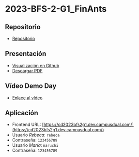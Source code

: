 # 2023-BFS-2-G1_FinAnts
## Repositorio
* [Repositorio](https://github.com/CampusDual/CD2023-BFS-2-G1_FinAnts)
## Presentación
* [Visualización en Github](https://github.com/CampusDual/CD2023-BFS-2-G1_FinAnts/blob/main/demo_day/Pixelpioneers.pdf)
* [Descargar PDF](https://raw.github.com/CampusDual/CD2023-BFS-2-G1_FinAnts/main/demo_day/Pixelpioneers.pdf)
## Vídeo Demo Day
* [Enlace al vídeo](https://campusdual-my.sharepoint.com/:v:/p/info/EeqVFoH_rb5EqrAIakGERnUBm9E5uAJ3N_OflmfKlxMfdQ?nav=eyJyZWZlcnJhbEluZm8iOnsicmVmZXJyYWxBcHAiOiJPbmVEcml2ZUZvckJ1c2luZXNzIiwicmVmZXJyYWxBcHBQbGF0Zm9ybSI6IldlYiIsInJlZmVycmFsTW9kZSI6InZpZXciLCJyZWZlcnJhbFZpZXciOiJNeUZpbGVzTGlua0NvcHkifX0&e=I4mPfB)
## Aplicación
* Frontend URL: [https://cd2023bfs2g1.dev.campusdual.com/](https://cd2023bfs2g1.dev.campusdual.com/)
* Usuario *Rebeca*: `rebeca `
* Contraseña: `123456789`
* Usuario *María*: `maruchi`
* Contraseña: `123456789`